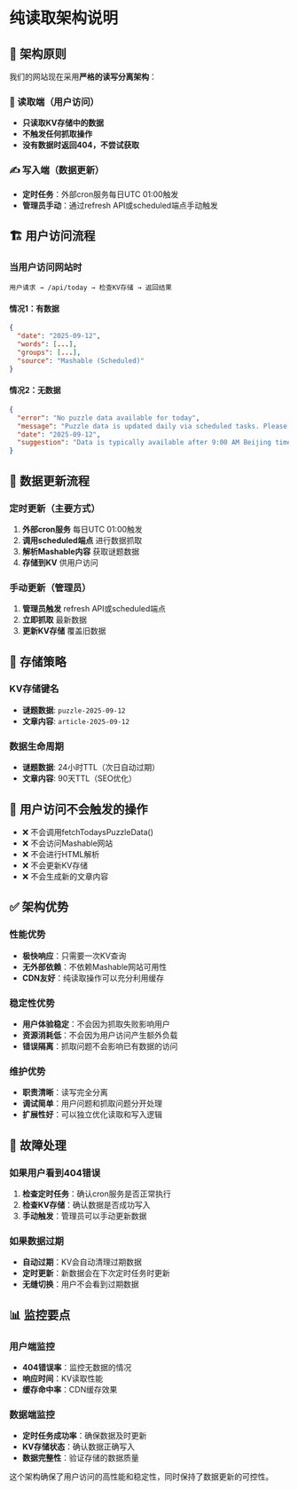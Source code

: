 # 纯读取架构说明

## 🎯 架构原则

我们的网站现在采用**严格的读写分离架构**：

### 📖 读取端（用户访问）
- **只读取KV存储中的数据**
- **不触发任何抓取操作**
- **没有数据时返回404，不尝试获取**

### ✍️ 写入端（数据更新）
- **定时任务**：外部cron服务每日UTC 01:00触发
- **管理员手动**：通过refresh API或scheduled端点手动触发

## 🏗️ 用户访问流程

### 当用户访问网站时

```
用户请求 → /api/today → 检查KV存储 → 返回结果
```

#### 情况1：有数据
```json
{
  "date": "2025-09-12",
  "words": [...],
  "groups": [...],
  "source": "Mashable (Scheduled)"
}
```

#### 情况2：无数据
```json
{
  "error": "No puzzle data available for today",
  "message": "Puzzle data is updated daily via scheduled tasks. Please check back later or contact admin.",
  "date": "2025-09-12",
  "suggestion": "Data is typically available after 9:00 AM Beijing time (01:00 UTC)"
}
```

## 🔄 数据更新流程

### 定时更新（主要方式）
1. **外部cron服务** 每日UTC 01:00触发
2. **调用scheduled端点** 进行数据抓取
3. **解析Mashable内容** 获取谜题数据
4. **存储到KV** 供用户访问

### 手动更新（管理员）
1. **管理员触发** refresh API或scheduled端点
2. **立即抓取** 最新数据
3. **更新KV存储** 覆盖旧数据

## 💾 存储策略

### KV存储键名
- **谜题数据**: `puzzle-2025-09-12`
- **文章内容**: `article-2025-09-12`

### 数据生命周期
- **谜题数据**: 24小时TTL（次日自动过期）
- **文章内容**: 90天TTL（SEO优化）

## 🚫 用户访问不会触发的操作

- ❌ 不会调用fetchTodaysPuzzleData()
- ❌ 不会访问Mashable网站
- ❌ 不会进行HTML解析
- ❌ 不会更新KV存储
- ❌ 不会生成新的文章内容

## ✅ 架构优势

### 性能优势
- **极快响应**：只需要一次KV查询
- **无外部依赖**：不依赖Mashable网站可用性
- **CDN友好**：纯读取操作可以充分利用缓存

### 稳定性优势
- **用户体验稳定**：不会因为抓取失败影响用户
- **资源消耗低**：不会因为用户访问产生额外负载
- **错误隔离**：抓取问题不会影响已有数据的访问

### 维护优势
- **职责清晰**：读写完全分离
- **调试简单**：用户问题和抓取问题分开处理
- **扩展性好**：可以独立优化读取和写入逻辑

## 🔧 故障处理

### 如果用户看到404错误
1. **检查定时任务**：确认cron服务是否正常执行
2. **检查KV存储**：确认数据是否成功写入
3. **手动触发**：管理员可以手动更新数据

### 如果数据过期
- **自动过期**：KV会自动清理过期数据
- **定时更新**：新数据会在下次定时任务时更新
- **无缝切换**：用户不会看到过期数据

## 📊 监控要点

### 用户端监控
- **404错误率**：监控无数据的情况
- **响应时间**：KV读取性能
- **缓存命中率**：CDN缓存效果

### 数据端监控
- **定时任务成功率**：确保数据及时更新
- **KV存储状态**：确认数据正确写入
- **数据完整性**：验证存储的数据质量

这个架构确保了用户访问的高性能和稳定性，同时保持了数据更新的可控性。